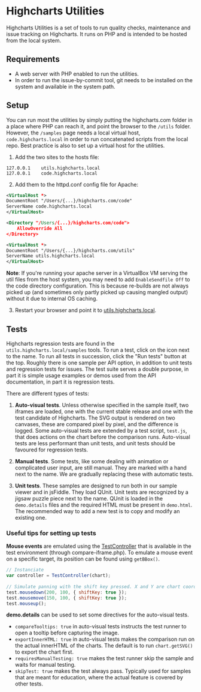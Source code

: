 # Highcharts Utilities

Highcharts Utilities is a set of tools to run quality checks, maintenance and issue tracking on Highcharts. It runs
on PHP and is intended to be hosted from the local system.

## Requirements
* A web server with PHP enabled to run the utilities.
* In order to run the issue-by-commit tool, git needs to be installed on the system and available in the system path.

## Setup
You can run most the utilities by simply putting the highcharts.com folder in a place where PHP can reach it, and
point the browser to the `/utils` folder. However, the `/samples` page needs a local virtual host, `code.highcharts.local` in
order to run concatenated scripts from the local repo. Best practice is also to set up a virtual host for the utilities.

1. Add the two sites to the hosts file:
```
127.0.0.1    utils.highcharts.local
127.0.0.1    code.highcharts.local
```

2. Add them to the httpd.conf config file for Apache:
```xml
<VirtualHost *>
DocumentRoot "/Users/{...}/highcharts.com/code"
ServerName code.highcharts.local
</VirtualHost>
```
```xml
<Directory "/Users/{...}/highcharts.com/code">
	AllowOverride All
</Directory>
```
```xml
<VirtualHost *>
DocumentRoot "/Users/{...}/highcharts.com/utils"
ServerName utils.highcharts.local
</VirtualHost>
```

**Note**: If you're running your apache server in a VirtualBox VM serving the util files from the host system, you may need to add `EnableSendfile Off` to the code directory configuration. This is because re-builds are not always picked up (and sometimes only partly picked up causing mangled output) without it due to internal OS caching.  

3. Restart your browser and point it to <a href="http://utils.highcharts.local">utils.highcharts.local</a>.

## Tests
Highcharts regression tests are found in the `utils.highcharts.local/samples`
tools. To run a test, click on the icon next to the name. To run all tests in succession, click the "Run tests" button at the top. Roughly there
is one sample per API option, in addition to unit tests and regression tests for issues. The test suite serves a double purpose, in part it is simple
usage examples or demos used from the API documentation, in part it is regression tests.

There are different
types of tests:

1. **Auto-visual tests**. Unless otherwise specified in the sample itself, two iframes are loaded, one with the current stable release
and one with the test candidate of Highcharts. The SVG output is rendered on two canvases, these are compared pixel by pixel,
and the difference is logged. Some auto-visual tests are extended by a test script, `test.js`, that does actions on the chart 
before the comparison runs. 
Auto-visual tests are less performant than unit tests, and unit tests should be favoured for regression tests.

2. **Manual tests**. Some tests, like some dealing with animation or complicated user input, are still manual. They are marked with
a hand next to the name. We are gradually replacing these with automatic tests.

3. **Unit tests**. These samples are designed to run both in our sample viewer and in jsFiddle. They load QUnit. Unit tests are recognized
by a jigsaw puzzle piece next to the name. QUnit is loaded in the `demo.details` files and the required HTML must be present in `demo.html`.
The recommended way to add a new test is to copy and modify an existing one. 

### Useful tips for setting up tests
**Mouse events** are emulated using the [TestController](https://github.com/highcharts/highcharts/blob/master/utils/samples/test-controller.js)
			that is available in the test environment (through compare-iframe.php). To emulate
			a mouse event on a specific target, its position can be found using `getBBox()`.

```js
// Instanciate
var controller = TestController(chart);
 
// Simulate panning with the shift key pressed. X and Y are chart coordinates.
test.mousedown(200, 100, { shiftKey: true });
test.mousemove(150, 100, { shiftKey: true });
test.mouseup();
```
**demo.details** can be used to set some directives for the auto-visual tests.
* `compareTooltips: true` in auto-visual tests instructs the test runner to open a tooltip before capturing the image.
* `exportInnerHTML: true` in auto-visual tests makes the comparison run on the actual innerHTML of the charts. The default is to run `chart.getSVG()` to export the chart first.
* `requiresManualTesting: true` makes the test runner skip the sample and waits for manual testing.
* `skipTest: true` makes the test always pass. Typically used for samples that are meant for education, where the actual feature is covered by other tests.


